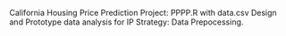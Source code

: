 California Housing Price Prediction Project: PPPP.R with data.csv
Design and Prototype data analysis for IP Strategy: Data Prepocessing.
